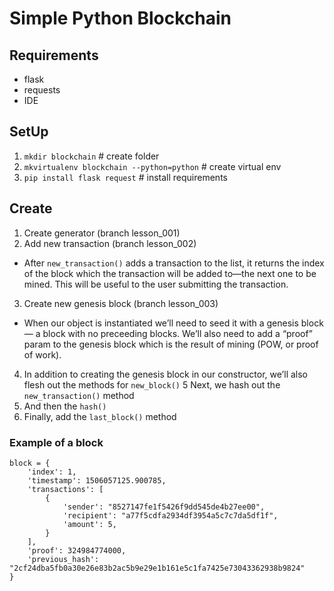 # Simple Python Blockchain

## Requirements

- flask
- requests
- IDE

## SetUp

1. `mkdir blockchain` # create folder
2. `mkvirtualenv blockchain --python=python` # create virtual env 
3. `pip install flask request` # install requirements

## Create

1. Create generator (branch lesson_001)
2. Add new transaction (branch lesson_002)
- After `new_transaction()` adds a transaction to the list, it returns the index of the block which the transaction will be added to—the next one to be mined. This will be useful to the user submitting the transaction.
3. Create new genesis block (branch lesson_003)
- When our object is instantiated we’ll need to seed it with a genesis block — a block with no preceeding blocks. We’ll also need to add a “proof” param to the genesis block which is the result of mining (POW, or proof of work).
4. In addition to creating the genesis block in our constructor, we’ll also flesh out the methods for `new_block()`
5 Next, we hash out the  `new_transaction()` method
6. And then the `hash()`
7. Finally, add the `last_block()` method


### Example of a block

```
block = {
    'index': 1,
    'timestamp': 1506057125.900785,
    'transactions': [
        {
            'sender': "8527147fe1f5426f9dd545de4b27ee00",
            'recipient': "a77f5cdfa2934df3954a5c7c7da5df1f",
            'amount': 5,
        }
    ],
    'proof': 324984774000,
    'previous_hash': "2cf24dba5fb0a30e26e83b2ac5b9e29e1b161e5c1fa7425e73043362938b9824"
}
```
